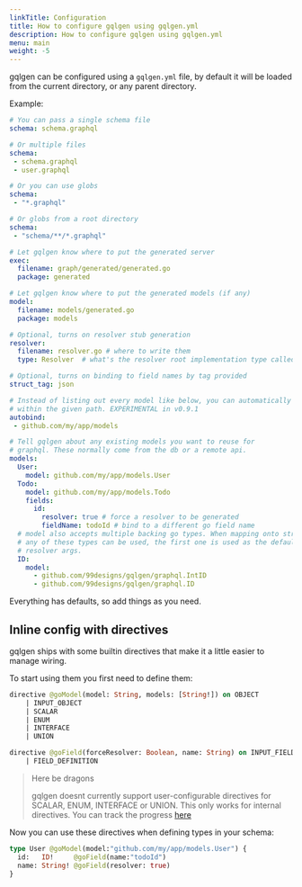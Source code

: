 ```yaml
---
linkTitle: Configuration
title: How to configure gqlgen using gqlgen.yml
description: How to configure gqlgen using gqlgen.yml
menu: main
weight: -5
---
```


gqlgen can be configured using a `gqlgen.yml` file, by default it will be loaded from the current directory, or any parent directory.

Example:
```yml
# You can pass a single schema file
schema: schema.graphql

# Or multiple files
schema:
 - schema.graphql
 - user.graphql

# Or you can use globs
schema:
 - "*.graphql"

# Or globs from a root directory
schema:
 - "schema/**/*.graphql"

# Let gqlgen know where to put the generated server
exec:
  filename: graph/generated/generated.go
  package: generated

# Let gqlgen know where to put the generated models (if any)
model:
  filename: models/generated.go
  package: models

# Optional, turns on resolver stub generation
resolver:
  filename: resolver.go # where to write them
  type: Resolver  # what's the resolver root implementation type called?

# Optional, turns on binding to field names by tag provided
struct_tag: json

# Instead of listing out every model like below, you can automatically bind to any matching types
# within the given path. EXPERIMENTAL in v0.9.1
autobind:
 - github.com/my/app/models

# Tell gqlgen about any existing models you want to reuse for
# graphql. These normally come from the db or a remote api.
models:
  User:
    model: github.com/my/app/models.User
  Todo:
    model: github.com/my/app/models.Todo
    fields:
      id:
        resolver: true # force a resolver to be generated
        fieldName: todoId # bind to a different go field name
  # model also accepts multiple backing go types. When mapping onto structs
  # any of these types can be used, the first one is used as the default for
  # resolver args.
  ID:
    model:
      - github.com/99designs/gqlgen/graphql.IntID
      - github.com/99designs/gqlgen/graphql.ID
```

Everything has defaults, so add things as you need.

## Inline config with directives

gqlgen ships with some builtin directives that make it a little easier to manage wiring.

To start using them you first need to define them:
```graphql
directive @goModel(model: String, models: [String!]) on OBJECT 
    | INPUT_OBJECT 
    | SCALAR 
    | ENUM 
    | INTERFACE 
    | UNION

directive @goField(forceResolver: Boolean, name: String) on INPUT_FIELD_DEFINITION 
    | FIELD_DEFINITION
```
  
> Here be dragons
>
> gqlgen doesnt currently support user-configurable directives for SCALAR, ENUM, INTERFACE or UNION. This only works
> for internal directives. You can track the progress [here](https://github.com/99designs/gqlgen/issues/760)

Now you can use these directives when defining types in your schema:

```graphql
type User @goModel(model:"github.com/my/app/models.User") {
  id:   ID!	    @goField(name:"todoId")
  name: String! @goField(resolver: true)
}
```
